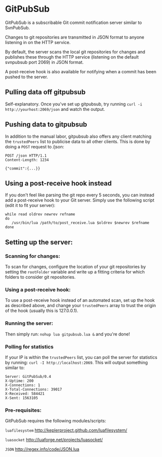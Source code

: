 GitPubSub
=========

GitPubSub is a subscribable Git commit notification server 
similar to SvnPubSub.

Changes to git repositories are transmitted in JSON format to 
anyone listening in on the HTTP service.

By default, the server scans the local git repositories for 
changes and publishes these through the HTTP service (listening on 
the default svnpubsub port 2069) in JSON format.

A post-receive hook is also available for notifying when a commit 
has been pushed to the server.


## Pulling data off gitpubsub ##
Self-explanatory.
Once you've set up gitpubsub, try running 
`curl -i http://yourhost:2069/json` and watch the output.


## Pushing data to gitpubsub ##
In addition to the manual labor, gitpubsub also offers any client 
matching the `trustedPeers` list to publicise data to all other 
clients. This is done by doing a `POST` request to /json:

    POST /json HTTP/1.1
    Content-Length: 1234
    
    {"commit":{...}}

## Using a post-receive hook instead ##
If you don't feel like parsing the git repo every 5 seconds, you 
can instead add a post-receive hook to your Git server. Simply 
use the following script (edit it to fit your server):

    while read oldrev newrev refname
    do
       /usr/bin/lua /path/to/post_receive.lua $oldrev $newrev $refname
    done



## Setting up the server: ##

### Scanning for changes: ###
To scan for changes, configure the location of your git repositories by 
setting the `rootFolder` variable and write up a fitting criteria for which 
folders to consider git repositories. 

### Using a post-receive hook: ###
To use a post-receive hook instead of an automated scan, set up the hook as 
described above, and change your `trustedPeers` array to trust the origin 
of the hook (usually this is 127.0.0.1).


### Running the server: ###

Then simply run: `nohup lua gitpubsub.lua &` and you're done!

### Polling for statistics ###

If your IP is within the `trustedPeers` list, you can poll the server for 
statistics by running: `curl -I http://localhost:2069`. This will output 
something similar to:

    Server: GitPubSub/0.4
    X-Uptime: 200
    X-Connections: 1
    X-Total-Connections: 39017
    X-Received: 584421
    X-Sent: 1563105

### Pre-requisites: ###
GitPubSub requires the following modules/scripts:

`luafilesystem` http://keplerproject.github.com/luafilesystem/

`luasocket` http://luaforge.net/projects/luasocket/

`JSON` http://regex.info/code/JSON.lua

